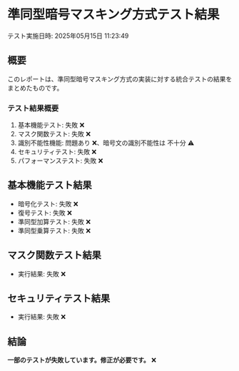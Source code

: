 # 準同型暗号マスキング方式テスト結果
テスト実施日時: 2025年05月15日 11:23:49
## 概要
このレポートは、準同型暗号マスキング方式の実装に対する統合テストの結果をまとめたものです。
### テスト結果概要
1. 基本機能テスト: 失敗 ❌
2. マスク関数テスト: 失敗 ❌
3. 識別不能性機能: 問題あり ❌、暗号文の識別不能性は 不十分 ⚠️
4. セキュリティテスト: 失敗 ❌
5. パフォーマンステスト: 失敗 ❌

## 基本機能テスト結果
- 暗号化テスト: 失敗 ❌
- 復号テスト: 失敗 ❌
- 準同型加算テスト: 失敗 ❌
- 準同型乗算テスト: 失敗 ❌

## マスク関数テスト結果
- 実行結果: 失敗 ❌

## セキュリティテスト結果
- 実行結果: 失敗 ❌

## 結論
**一部のテストが失敗しています。修正が必要です。** ❌
